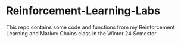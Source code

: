 # Reinforcement-Learning-Labs
This repo contains some code and functions from my Reinforcement Learning and Markov Chains class in the Winter 24 Semester
